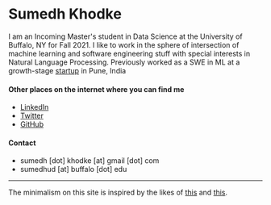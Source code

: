 # Sumedh Khodke 

I am an Incoming Master's student in Data Science at the University of Buffalo, NY for Fall 2021.
I like to work in the sphere of intersection of machine learning and software engineering stuff with special interests in Natural Language Processing. 
Previously worked as a SWE in ML at a growth-stage [startup](https://www.rubiscape.io/) in Pune, India


#### Other places on the internet where you can find me
* [LinkedIn](https://www.linkedin.com/in/sumedhkhodke/)
* [Twitter](https://twitter.com/sumedh_khodke)
* [GitHub](https://github.com/sumedhkhodke)


#### Contact
* sumedh [dot] khodke [at] gmail [dot] com
* sumedhud [at] buffalo [dot] edu


---------------------------------------------------------------------------

The minimalism on this site is inspired by the likes of [this](https://www.motherfuckingwebsite.com/) and [this](https://deathtobullshit.com/).
